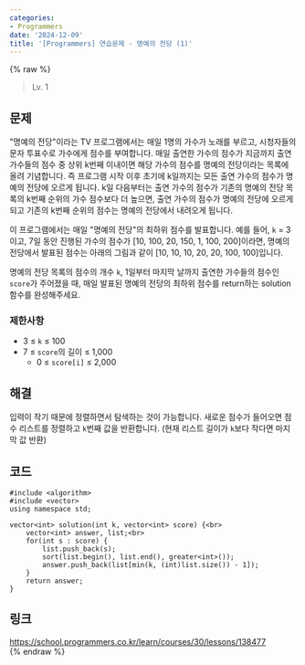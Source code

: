 ```yaml
---
categories:
- Programmers
date: '2024-12-09'
title: '[Programmers] 연습문제 - 명예의 전당 (1)'
---
```


{% raw %}
> Lv. 1<br>

## 문제
"명예의 전당"이라는 TV 프로그램에서는 매일 1명의 가수가 노래를 부르고, 시청자들의 문자 투표수로 가수에게 점수를 부여합니다. 매일 출연한 가수의 점수가 지금까지 출연 가수들의 점수 중 상위 k번째 이내이면 해당 가수의 점수를 명예의 전당이라는 목록에 올려 기념합니다. 즉 프로그램 시작 이후 초기에 k일까지는 모든 출연 가수의 점수가 명예의 전당에 오르게 됩니다. k일 다음부터는 출연 가수의 점수가 기존의 명예의 전당 목록의 k번째 순위의 가수 점수보다 더 높으면, 출연 가수의 점수가 명예의 전당에 오르게 되고 기존의 k번째 순위의 점수는 명예의 전당에서 내려오게 됩니다.

이 프로그램에서는 매일 "명예의 전당"의 최하위 점수를 발표합니다. 예를 들어,  `k`  = 3이고, 7일 동안 진행된 가수의 점수가 [10, 100, 20, 150, 1, 100, 200]이라면, 명예의 전당에서 발표된 점수는 아래의 그림과 같이 [10, 10, 10, 20, 20, 100, 100]입니다.

명예의 전당 목록의 점수의 개수  `k`, 1일부터 마지막 날까지 출연한 가수들의 점수인  `score`가 주어졌을 때, 매일 발표된 명예의 전당의 최하위 점수를 return하는 solution 함수를 완성해주세요.

### 제한사항
-   3 ≤  `k`  ≤ 100
-   7 ≤  `score`의 길이 ≤ 1,000
    -   0 ≤  `score[i]`  ≤ 2,000

## 해결
입력이 작기 때문에 정렬하면서 탐색하는 것이 가능합니다. 새로운 점수가 들어오면 점수 리스트를 정렬하고 `k`번째 값을 반환합니다. (현재 리스트 길이가 `k`보다 작다면 마지막 값 반환)

## 코드
```
#include <algorithm>
#include <vector>
using namespace std;

vector<int> solution(int k, vector<int> score) {<br>
    vector<int> answer, list;<br>
    for(int s : score) {
        list.push_back(s);
        sort(list.begin(), list.end(), greater<int>());
        answer.push_back(list[min(k, (int)list.size()) - 1]);
    }
    return answer;
}
```

## 링크
https://school.programmers.co.kr/learn/courses/30/lessons/138477<br>
{% endraw %}